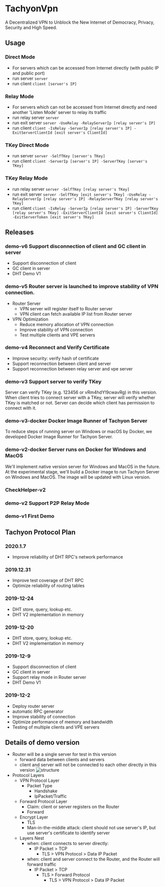 # TachyonVpn
A Decentralized VPN to Unblock the New Internet of Democracy, Privacy, Security and High Speed.

## Usage
### Direct Mode
- For servers which can be accessed from Internet directly (with public IP and public port)
- run server `server`
- run client `client [server's IP]`
### Relay Mode
- For servers which can not be accessed from Internet directly and need another 'Listen Mode' server to relay its traffic
- run relay server `server`
- run exit server `server -UseRelay -RelayServerIp [relay server's IP]`
- run client `client -IsRelay -ServerIp [relay server's IP] -ExitServerClientId [exit server's ClientId]`
### TKey Direct Mode
- run server `server -SelfTKey [server's TKey]`
- run client `client -ServerIp [server's IP] -ServerTKey [server's TKey]`
### TKey Relay Mode
- run relay server `server -SelfTKey [relay server's TKey]`
- run exit server `server -SelfTKey [exit server's TKey] -UseRelay -RelayServerIp [relay server's IP] -RelayServerTKey [relay server's TKey]`
- run client `client -IsRelay -ServerIp [relay server's IP] -ServerTKey [relay server's TKey] -ExitServerClientId [exit server's ClientId] -ExitServerToken [exit server's TKey]`

## Releases
### demo-v6 Support disconnection of client and GC client in server
* Support disconnection of client
* GC client in server
* DHT Demo V1
### demo-v5 Router server is launched to improve stability of VPN connection.
* Router Server
  * VPN server will register itself to Router server
  * VPN client can fetch available IP list from Router server
* VPN Optimization
  * Reduce memory allocation of VPN connection
  * Improve stability of VPN connection
  * Test multiple clients and VPE servers
### demo-v4 Reconnect and Verify Certificate
* Improve security: verify hash of certificate
* Support reconnection between client and server
* Support reconnection between relay server and vpe server
### demo-v3 Support server to verify TKey
Server can verify TKey (e.g. 123456 or vRm4hdY!9cwavRg) in this version. When client tries to connect server with a TKey, server will verify whether TKey is matched or not. 
Server can decide which client has permission to connect with it.
### demo-v3-docker Docker Image Runner of Tachyon Server
To reduce steps of running server on Windows or macOS by Docker, we developed Docker Image Runner for Tachyon Server.
### demo-v2-docker Server runs on Docker for Windows and MacOS
We'll implement native version server for Windows and MacOS in the future.
At the experimental stage, we'll build a Docker image to run Tachyon Server on Windows and MacOS.
The image will be updated with Linux version.
### CheckHelper-v2
### demo-v2 Support P2P Relay Mode
### demo-v1 First Demo
## Tachyon Protocol Plan
### 2020.1.7
* Improve reliability of DHT RPC's network performance
### 2019.12.31
* Improve test coverage of DHT RPC
* Optimize reliability of routing tables
### 2019-12-24
* DHT store, query, lookup etc.
* DHT V2 implementation in memory
### 2019-12-20
* DHT store, query, lookup etc.
* DHT V2 implementation in memory
### 2019-12-9
* Support disconnection of client
* GC client in server
* Support relay mode in Router server
* DHT Demo V1
### 2019-12-2
* Deploy router server
* automatic RPC generator
* Improve stability of connection
* Optimize performance of memory and bandwidth
* Testing of multiple clients and VPE servers

## Details of demo version
* Router will be a single server for test in this version
    * forward data between clients and servers
    * client and server will not be connected to each other directly in this version
![structure](https://raw.githubusercontent.com/tachyon-protocol/TachyonVpn/master/structure.png)
* Protocol Layers
	* VPN Protocol Layer
		* Packet Type
			* Handshake
			* IpPacket/Traffic
	* Forward Protocol Layer
		* Claim: client or server registers on the Router
		* Forward
	* Encrypt Layer
		* TLS
		* Man-in-the-middle attack: client should not use server's IP, but use server's certificate to identify server
	* Layers Nest
		* when: client connects to server directly:
			* IP Packet > TCP
				* TLS > VPN Protocol > Data IP Packet
		* when: client and server connect to the Router, and the Router will forward traffic
			* IP Packet > TCP
				* TLS > Forward Protocol
				    * TLS > VPN Protocol > Data IP Packet

